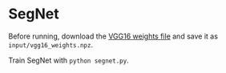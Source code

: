 # SegNet

Before running, download the [VGG16 weights file](https://www.cs.toronto.edu/~frossard/vgg16/vgg16_weights.npz)
and save it as `input/vgg16_weights.npz`.

Train SegNet with `python segnet.py`.
